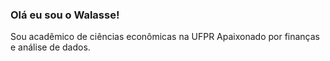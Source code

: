 ### Olá eu sou o Walasse!

Sou acadêmico de ciências econômicas na UFPR
Apaixonado por finanças e análise de dados.
